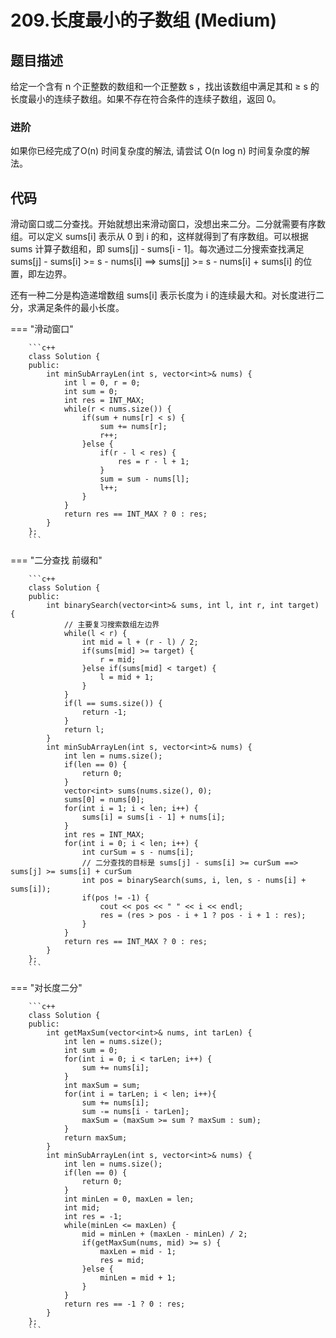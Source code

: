 # 209.长度最小的子数组 (Medium)

## 题目描述

给定一个含有 n 个正整数的数组和一个正整数 s ，找出该数组中满足其和 ≥ s 的长度最小的连续子数组。如果不存在符合条件的连续子数组，返回 0。

### 进阶

如果你已经完成了O(n) 时间复杂度的解法, 请尝试 O(n log n) 时间复杂度的解法。

## 代码

滑动窗口或二分查找。开始就想出来滑动窗口，没想出来二分。二分就需要有序数组。可以定义 sums[i] 表示从 0 到 i 的和，这样就得到了有序数组。可以根据 sums 计算子数组和，即 sums[j] - sums[i - 1]。每次通过二分搜索查找满足 sums[j] - sums[i] >= s - nums[i] ==> sums[j] >= s - nums[i] + sums[i] 的位置，即左边界。

还有一种二分是构造递增数组 sums[i] 表示长度为 i 的连续最大和。对长度进行二分，求满足条件的最小长度。

=== "滑动窗口"

		```c++
		class Solution {
		public:
		    int minSubArrayLen(int s, vector<int>& nums) {
		        int l = 0, r = 0;
		        int sum = 0;
		        int res = INT_MAX;
		        while(r < nums.size()) {
		            if(sum + nums[r] < s) {
		                sum += nums[r];
		                r++;
		            }else {
		                if(r - l < res) {
		                    res = r - l + 1;
		                }
		                sum = sum - nums[l];
		                l++;
		            }
		        }
		        return res == INT_MAX ? 0 : res;
		    }
		};
		```
		
=== "二分查找 前缀和"

		```c++
		class Solution {
		public:
		    int binarySearch(vector<int>& sums, int l, int r, int target) {
		        // 主要复习搜索数组左边界
		        while(l < r) {
		            int mid = l + (r - l) / 2;
		            if(sums[mid] >= target) {
		                r = mid;
		            }else if(sums[mid] < target) {
		                l = mid + 1;
		            }
		        }
		        if(l == sums.size()) {
		            return -1;
		        }
		        return l;
		    }
		    int minSubArrayLen(int s, vector<int>& nums) {
		        int len = nums.size();
		        if(len == 0) {
		            return 0;
		        }
		        vector<int> sums(nums.size(), 0);
		        sums[0] = nums[0];
		        for(int i = 1; i < len; i++) {
		            sums[i] = sums[i - 1] + nums[i];
		        }
		        int res = INT_MAX;
		        for(int i = 0; i < len; i++) {
		            int curSum = s - nums[i];
		            // 二分查找的目标是 sums[j] - sums[i] >= curSum ==> sums[j] >= sums[i] + curSum
		            int pos = binarySearch(sums, i, len, s - nums[i] + sums[i]);
		            if(pos != -1) {
		                cout << pos << " " << i << endl;
		                res = (res > pos - i + 1 ? pos - i + 1 : res);
		            }
		        }
		        return res == INT_MAX ? 0 : res;
		    }
		};
		```
		
=== "对长度二分"

		```c++
		class Solution {
		public:
		    int getMaxSum(vector<int>& nums, int tarLen) {
		        int len = nums.size();
		        int sum = 0;
		        for(int i = 0; i < tarLen; i++) {
		            sum += nums[i];
		        }
		        int maxSum = sum;
		        for(int i = tarLen; i < len; i++){
		            sum += nums[i];
		            sum -= nums[i - tarLen];
		            maxSum = (maxSum >= sum ? maxSum : sum);
		        }
		        return maxSum;
		    }
		    int minSubArrayLen(int s, vector<int>& nums) {
		        int len = nums.size();
		        if(len == 0) {
		            return 0;
		        }
		        int minLen = 0, maxLen = len;
		        int mid;
		        int res = -1;
		        while(minLen <= maxLen) {
		            mid = minLen + (maxLen - minLen) / 2;
		            if(getMaxSum(nums, mid) >= s) {
		                maxLen = mid - 1;
		                res = mid;
		            }else {
		                minLen = mid + 1;
		            }
		        }
		        return res == -1 ? 0 : res;
		    }
		};
		```